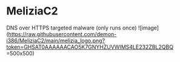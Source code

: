 # MeliziaC2
DNS over HTTPS targeted malware (only runs once)
![image](https://raw.githubusercontent.com/demon-i386/MeliziaC2/main/melizia_logo.png?token=GHSAT0AAAAAACAO5K7GNYHZUVWIMS4LE232ZBL2QBQ =500x500)

